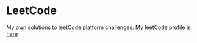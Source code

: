 # LeetCode
My own solutions to leetCode platform challenges. My leetCode profile is [here](https://leetcode.com/feb29/)
